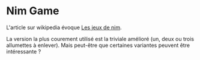 # Nim Game

L'article sur wikipedia évoque [Les jeux de nim](https://fr.wikipedia.org/wiki/Jeux_de_Nim).

La version la plus courement utilisé est la triviale amélioré (un, deux ou
trois allumettes à enlever). Mais peut-être que certaines variantes peuvent
être intéressante ?
